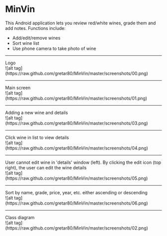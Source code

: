 MinVin
=========
This Android application lets you review red/white wines, grade them and add notes.
Functions include:
  - Add/edit/remove wines
  - Sort wine list
  - Use phone camera to take photo of wine
<hr>
Logo<br>
![alt tag](https://raw.github.com/gretar80/MinVin/master/screenshots/00.png)
<hr>
Main screen<br>
![alt tag](https://raw.github.com/gretar80/MinVin/master/screenshots/01.png)
<hr>
Adding a new wine and details<br>
![alt tag](https://raw.github.com/gretar80/MinVin/master/screenshots/03.png)
<hr>
Click wine in list to view details<br>
![alt tag](https://raw.github.com/gretar80/MinVin/master/screenshots/04.png)
<hr>
User cannot edit wine in 'details' window (left). By clicking the edit icon (top right), the user can edit the wine details<br>
![alt tag](https://raw.github.com/gretar80/MinVin/master/screenshots/05.png)
<hr>
Sort by name, grade, price, year, etc. either ascending or descending<br>
![alt tag](https://raw.github.com/gretar80/MinVin/master/screenshots/06.png)
<hr>
Class diagram<br>
![alt tag](https://raw.github.com/gretar80/MinVin/master/screenshots/02.png)
